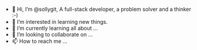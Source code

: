 - 👋 Hi, I’m @sollygit, A full-stack developer, a problem solver and a thinker :-)
- 👀 I’m interested in learning new things.
- 🌱 I’m currently learning all about ...
- 💞️ I’m looking to collaborate on ...
- 📫 How to reach me ...

<!---
sollygit/sollygit is a ✨ special ✨ repository because its `README.md` (this file) appears on your GitHub profile.
You can click the Preview link to take a look at your changes.
--->
